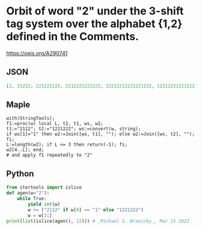 # Orbit of word "2" under the 3\-shift tag system over the alphabet \{1,2\} defined in the Comments\.
https://oeis.org/A290741
## JSON
```JSON
[2, 21222, 221221222, 2212221221222, 22212212221221222, 122122212212221221222, 1222122122212212222112, 21221222122122221122112, 212221221222211221121221222, 2212212222112211212212221221222, 22122221122112122122212212221221222, 222211221121221222122122212212221221222]
```
## Maple
```Maple
with(StringTools);
f1:=proc(w) local L, t2, t1, ws, w2;
t1:="2112"; t2:="1221222"; ws:=convert(w, string);
if ws[1]="1" then w2:=Join([ws, t1], ""); else w2:=Join([ws, t2], "");  fi;
L:=length(w2); if L <= 3 then return(-1); fi;
w2[4..L]; end;
# and apply f1 repeatedly to "2"
```
## Python
```Python
from itertools import islice
def agen(w="2"):
    while True:
        yield int(w)
        w += ("2112" if w[0] == "1" else "1221222")
        w = w[3:]
print(list(islice(agen(), 12))) # _Michael S. Branicky_, Mar 15 2022
```
